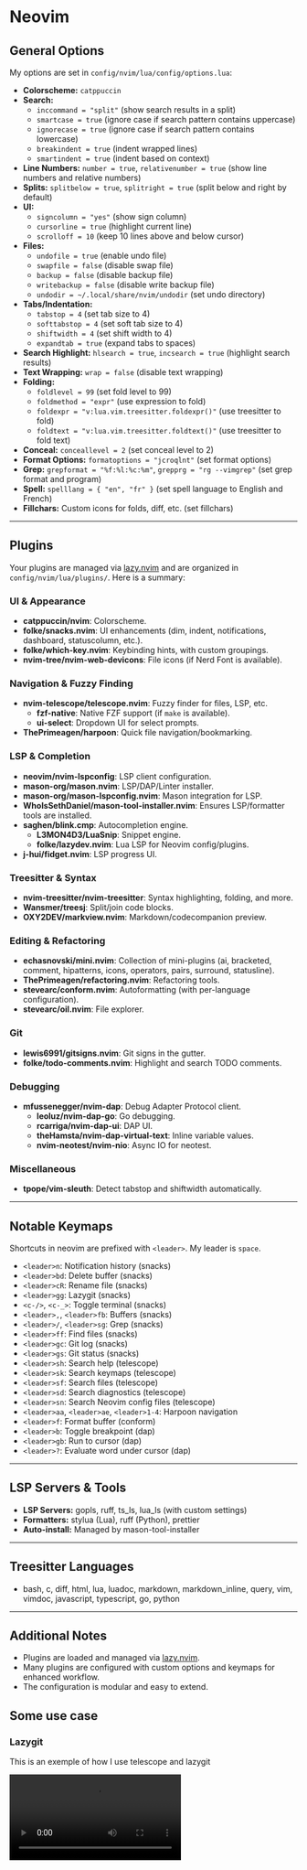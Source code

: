 # Neovim

## General Options

My options are set in `config/nvim/lua/config/options.lua`:

- **Colorscheme:** `catppuccin`
- **Search:**
  - `inccommand = "split"` (show search results in a split)
  - `smartcase = true` (ignore case if search pattern contains uppercase)
  - `ignorecase = true` (ignore case if search pattern contains lowercase)
  - `breakindent = true` (indent wrapped lines)
  - `smartindent = true` (indent based on context)
- **Line Numbers:** `number = true`, `relativenumber = true` (show line numbers and relative numbers)
- **Splits:** `splitbelow = true`, `splitright = true` (split below and right by default)
- **UI:**
  - `signcolumn = "yes"` (show sign column)
  - `cursorline = true` (highlight current line)
  - `scrolloff = 10` (keep 10 lines above and below cursor)
- **Files:**
  - `undofile = true` (enable undo file)
  - `swapfile = false` (disable swap file)
  - `backup = false` (disable backup file)
  - `writebackup = false` (disable write backup file)
  - `undodir = ~/.local/share/nvim/undodir` (set undo directory)
- **Tabs/Indentation:**
  - `tabstop = 4` (set tab size to 4)
  - `softtabstop = 4` (set soft tab size to 4)
  - `shiftwidth = 4` (set shift width to 4)
  - `expandtab = true` (expand tabs to spaces)
- **Search Highlight:** `hlsearch = true`, `incsearch = true` (highlight search results)
- **Text Wrapping:** `wrap = false` (disable text wrapping)
- **Folding:**
  - `foldlevel = 99` (set fold level to 99)
  - `foldmethod = "expr"` (use expression to fold)
  - `foldexpr = "v:lua.vim.treesitter.foldexpr()"` (use treesitter to fold)
  - `foldtext = "v:lua.vim.treesitter.foldtext()"` (use treesitter to fold text)
- **Conceal:** `conceallevel = 2` (set conceal level to 2)
- **Format Options:** `formatoptions = "jcroqlnt"` (set format options)
- **Grep:** `grepformat = "%f:%l:%c:%m"`, `grepprg = "rg --vimgrep"` (set grep format and program)
- **Spell:** `spelllang = { "en", "fr" }` (set spell language to English and French)
- **Fillchars:** Custom icons for folds, diff, etc. (set fillchars)

---

## Plugins

Your plugins are managed via [lazy.nvim](https://github.com/folke/lazy.nvim) and are organized in `config/nvim/lua/plugins/`. Here is a summary:

### UI & Appearance

- **catppuccin/nvim**: Colorscheme.
- **folke/snacks.nvim**: UI enhancements (dim, indent, notifications, dashboard, statuscolumn, etc.).
- **folke/which-key.nvim**: Keybinding hints, with custom groupings.
- **nvim-tree/nvim-web-devicons**: File icons (if Nerd Font is available).

### Navigation & Fuzzy Finding

- **nvim-telescope/telescope.nvim**: Fuzzy finder for files, LSP, etc.
  - **fzf-native**: Native FZF support (if `make` is available).
  - **ui-select**: Dropdown UI for select prompts.
- **ThePrimeagen/harpoon**: Quick file navigation/bookmarking.

### LSP & Completion

- **neovim/nvim-lspconfig**: LSP client configuration.
- **mason-org/mason.nvim**: LSP/DAP/Linter installer.
- **mason-org/mason-lspconfig.nvim**: Mason integration for LSP.
- **WhoIsSethDaniel/mason-tool-installer.nvim**: Ensures LSP/formatter tools are installed.
- **saghen/blink.cmp**: Autocompletion engine.
  - **L3MON4D3/LuaSnip**: Snippet engine.
  - **folke/lazydev.nvim**: Lua LSP for Neovim config/plugins.
- **j-hui/fidget.nvim**: LSP progress UI.

### Treesitter & Syntax

- **nvim-treesitter/nvim-treesitter**: Syntax highlighting, folding, and more.
- **Wansmer/treesj**: Split/join code blocks.
- **OXY2DEV/markview.nvim**: Markdown/codecompanion preview.

### Editing & Refactoring

- **echasnovski/mini.nvim**: Collection of mini-plugins (ai, bracketed, comment, hipatterns, icons, operators, pairs, surround, statusline).
- **ThePrimeagen/refactoring.nvim**: Refactoring tools.
- **stevearc/conform.nvim**: Autoformatting (with per-language configuration).
- **stevearc/oil.nvim**: File explorer.

### Git

- **lewis6991/gitsigns.nvim**: Git signs in the gutter.
- **folke/todo-comments.nvim**: Highlight and search TODO comments.

### Debugging

- **mfussenegger/nvim-dap**: Debug Adapter Protocol client.
  - **leoluz/nvim-dap-go**: Go debugging.
  - **rcarriga/nvim-dap-ui**: DAP UI.
  - **theHamsta/nvim-dap-virtual-text**: Inline variable values.
  - **nvim-neotest/nvim-nio**: Async IO for neotest.

### Miscellaneous

- **tpope/vim-sleuth**: Detect tabstop and shiftwidth automatically.

---

## Notable Keymaps

Shortcuts in neovim are prefixed with `<leader>`. My leader is `space`.

- `<leader>n`: Notification history (snacks)
- `<leader>bd`: Delete buffer (snacks)
- `<leader>cR`: Rename file (snacks)
- `<leader>gg`: Lazygit (snacks)
- `<c-/>`, `<c-_>`: Toggle terminal (snacks)
- `<leader>,`, `<leader>fb`: Buffers (snacks)
- `<leader>/`, `<leader>sg`: Grep (snacks)
- `<leader>ff`: Find files (snacks)
- `<leader>gc`: Git log (snacks)
- `<leader>gs`: Git status (snacks)
- `<leader>sh`: Search help (telescope)
- `<leader>sk`: Search keymaps (telescope)
- `<leader>sf`: Search files (telescope)
- `<leader>sd`: Search diagnostics (telescope)
- `<leader>sn`: Search Neovim config files (telescope)
- `<leader>aa`, `<leader>ae`, `<leader>1-4`: Harpoon navigation
- `<leader>f`: Format buffer (conform)
- `<leader>b`: Toggle breakpoint (dap)
- `<leader>gb`: Run to cursor (dap)
- `<leader>?`: Evaluate word under cursor (dap)

---

## LSP Servers & Tools

- **LSP Servers:** gopls, ruff, ts_ls, lua_ls (with custom settings)
- **Formatters:** stylua (Lua), ruff (Python), prettier
- **Auto-install:** Managed by mason-tool-installer

---

## Treesitter Languages

- bash, c, diff, html, lua, luadoc, markdown, markdown_inline, query, vim, vimdoc, javascript, typescript, go, python

---

## Additional Notes

- Plugins are loaded and managed via [lazy.nvim](https://github.com/folke/lazy.nvim).
- Many plugins are configured with custom options and keymaps for enhanced workflow.
- The configuration is modular and easy to extend.

## Some use case

### Lazygit

This is an exemple of how I use telescope and lazygit

![Lazygit and Telescope](/config/nvim/telescope-lazygit.mp4)
